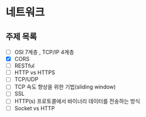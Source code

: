 # 네트워크

## 주제 목록

- [ ] OSI 7계층 , TCP/IP 4계층
- [X] CORS
- [ ] RESTful
- [ ] HTTP vs HTTPS
- [ ] TCP/UDP
- [ ] TCP 속도 향상을 위한 기법(sliding window)
- [ ] SSL
- [ ] HTTP(s) 프로토콜에서 바이너리 데이터를 전송하는 방식
- [ ] Socket vs HTTP
